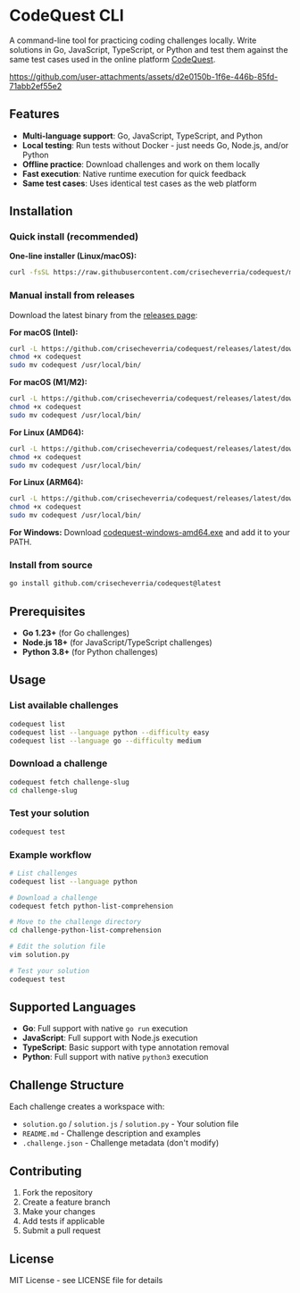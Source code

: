 # CodeQuest CLI

A command-line tool for practicing coding challenges locally. Write solutions in Go, JavaScript, TypeScript, or Python and test them against the same test cases used in the online platform [CodeQuest](https://quest.cristianecheverria.com).

https://github.com/user-attachments/assets/d2e0150b-1f6e-446b-85fd-71abb2ef55e2

## Features

- **Multi-language support**: Go, JavaScript, TypeScript, and Python
- **Local testing**: Run tests without Docker - just needs Go, Node.js, and/or Python
- **Offline practice**: Download challenges and work on them locally
- **Fast execution**: Native runtime execution for quick feedback
- **Same test cases**: Uses identical test cases as the web platform

## Installation

### Quick install (recommended)

**One-line installer (Linux/macOS):**
```bash
curl -fsSL https://raw.githubusercontent.com/crisecheverria/codequest/main/install.sh | bash
```

### Manual install from releases

Download the latest binary from the [releases page](https://github.com/crisecheverria/codequest/releases):

**For macOS (Intel):**
```bash
curl -L https://github.com/crisecheverria/codequest/releases/latest/download/codequest-darwin-amd64 -o codequest
chmod +x codequest
sudo mv codequest /usr/local/bin/
```

**For macOS (M1/M2):**
```bash
curl -L https://github.com/crisecheverria/codequest/releases/latest/download/codequest-darwin-arm64 -o codequest
chmod +x codequest
sudo mv codequest /usr/local/bin/
```

**For Linux (AMD64):**
```bash
curl -L https://github.com/crisecheverria/codequest/releases/latest/download/codequest-linux-amd64 -o codequest
chmod +x codequest
sudo mv codequest /usr/local/bin/
```

**For Linux (ARM64):**
```bash
curl -L https://github.com/crisecheverria/codequest/releases/latest/download/codequest-linux-arm64 -o codequest
chmod +x codequest
sudo mv codequest /usr/local/bin/
```

**For Windows:**
Download [codequest-windows-amd64.exe](https://github.com/crisecheverria/codequest/releases/latest/download/codequest-windows-amd64.exe) and add it to your PATH.

### Install from source

```bash
go install github.com/crisecheverria/codequest@latest
```

## Prerequisites

- **Go 1.23+** (for Go challenges)
- **Node.js 18+** (for JavaScript/TypeScript challenges)
- **Python 3.8+** (for Python challenges)

## Usage

### List available challenges

```bash
codequest list
codequest list --language python --difficulty easy
codequest list --language go --difficulty medium
```

### Download a challenge

```bash
codequest fetch challenge-slug
cd challenge-slug
```

### Test your solution

```bash
codequest test
```

### Example workflow

```bash
# List challenges
codequest list --language python

# Download a challenge
codequest fetch python-list-comprehension

# Move to the challenge directory
cd challenge-python-list-comprehension

# Edit the solution file
vim solution.py

# Test your solution
codequest test
```

## Supported Languages

- **Go**: Full support with native `go run` execution
- **JavaScript**: Full support with Node.js execution
- **TypeScript**: Basic support with type annotation removal
- **Python**: Full support with native `python3` execution

## Challenge Structure

Each challenge creates a workspace with:
- `solution.go` / `solution.js` / `solution.py` - Your solution file
- `README.md` - Challenge description and examples
- `.challenge.json` - Challenge metadata (don't modify)

## Contributing

1. Fork the repository
2. Create a feature branch
3. Make your changes
4. Add tests if applicable
5. Submit a pull request

## License

MIT License - see LICENSE file for details
